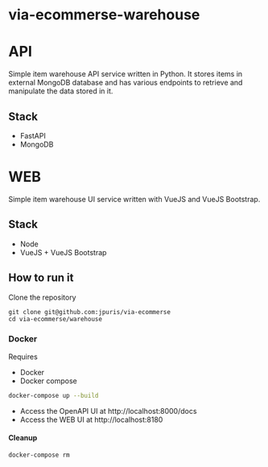 # via-ecommerse-warehouse

# API

Simple item warehouse API service written in Python.
It stores items in external MongoDB database and has various endpoints to retrieve and manipulate the data stored in it.

## Stack
- FastAPI
- MongoDB

# WEB

Simple item warehouse UI service written with VueJS and VueJS Bootstrap.

## Stack
- Node
- VueJS + VueJS Bootstrap

## How to run it

Clone the repository
```
git clone git@github.com:jpuris/via-ecommerse
cd via-ecommerse/warehouse
```

### Docker

Requires
- Docker
- Docker compose

```sh
docker-compose up --build 
```

- Access the OpenAPI UI at http://localhost:8000/docs
- Access the WEB UI at http://localhost:8180

#### Cleanup

```shell
docker-compose rm
```